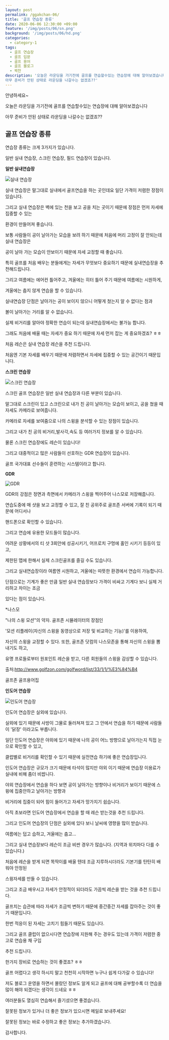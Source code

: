 ```yaml
---
layout: post
permalink: /ggakchan-06/
title: '골프 연습장 종류'
date: 2020-06-06 12:30:00 +09:00
feature: '/img/posts/06/sn.png'
background: '/img/posts/06/hd.png'
categories:
  - category-1
tags:
  - 골프 연습장
  - 골프 입문
  - 골프 용어
  - 골프 블로그
  - 꽉찬
description: '오늘은 라운딩을 가기전에 골프를 연습할수있는 연습장에 대해 알아보겠습니다
아무 준비가 안된 상태로 라운딩을 나갈수는 없겠죠??'
---
```




안녕하세요~

오늘은 라운딩을 가기전에 골프를 연습할수있는 연습장에 대해 알아보겠습니다

아무 준비가 안된 상태로 라운딩을 나갈수는 없겠죠??

 

## 골프 연습장 종류



연습장 종류는 크게 3가지가 있습니다.

일반 실내 연습장, 스크린 연습장, 필드 연습장이 있습니다.

 

**일반 실내연습장**

![실내 연습장](/img/posts/06/sn1.png)

실내 연습장은 말그대로 실내에서 골프연습을 하는 곳인데요 일단 가격이 저렴한 장점이 있습니다.

그리고 실내 연습장은 벽에 있는 천을 보고 공을 치는 곳이기 때문에 장점은 먼저 자세에 집중할 수 있는 

환경이 만들어져 좋습니다.

보통 사람들이 공이 날아가는 모습을 보려 하기 때문에 처음에 머리 고정이 잘 안되는데 실내 연습장은 

공이 날아 가는 모습이 안보이기 때문에 자세 교정할 때 좋습니다.

특히 골프를 처음 배우는 분들에게는 자세가 무엇보다 중요하기 때문에 실내연습장을 추천해드립니다.

그리고 여름에는 에어컨 틀어주고, 겨울에는 히터 틀어 주기 때문에 여름에는 시원하게, 

겨울에는 춥지 않게 연습을 할 수 있습니다.



실내연습장 단점은 날아가는 공이 보이지 않으니 어떻게 쳤는지 알 수 없다는 점과 

볼이 날아가는 거리를 알 수 없습니다. 

실제 비거리를 알아야 정확한 연습이 되는데 실내연습장에서는 불가능 합니다.

그래도 처음에 배울 때는 자세가 중요 하기 때문에 자세 먼저 잡는 게 중요하겠죠? ㅎㅎ

처음 레슨은 실내 연습장 레슨을 추천 드립니다.

처음엔 기본 자세를 배우기 때문에 저렴하면서 자세에 집중할 수 있는 공간이기 때문입니다.

 

**스크린 연습장**

![스크린 연습장](/img/posts/06/skr.jpg)

스크린 골프 연습장은 일반 실내 연습장과 다른 부분이 있습니다.

말그대로 스크린이 있고 스크린으로 내가 친 공이 날아가는 모습이 보이고, 공을 쳤을 때 자세도 카메라로 보여줍니다.

카메라로 자세를 보여줌으로 나의 스윙을 분석할 수 있는 장점이 있습니다.

그리고 내가 친 공의 비거리,발사각,속도 등 여러가지 정보를 알 수 있습니다.

물론 스크린 연습장에도 레슨이 있습니다!

그리고 대중적이고 많은 사람들이 선호하는 GDR 연습장이 있습니다.

골프 국가대표 선수들이 훈련하는 시스템이라고 합니다.

 

**GDR**

![GDR](/img/posts/06/gdr.png)

GDR의 강점은 정면과 측면에서 카메라가 스윙을 찍어주어 나스모로 저장해줍니다.

연습도중에 매 샷을 보고 교정할 수 있고, 잘 친 공위주로 골프존 서버에 기록이 되기 때문에 어디서나 

핸드폰으로 확인할 수 있습니다. 

그리고 연습에 유용한 모드들이 많습니다. 

어려운 상황에서의 티 샷 3회안에 성공시키기, 어프로치 구멍에 홀인 시키기 등등이 있고, 

제한된 맵에 한해서 실제 스크린골프를 즐길 수도 있습니다. 

그리고 실내연습장이라 여름엔 시원하고, 겨울에는 따뜻한 환경에서 연습이 가능합니다.

 

단점으로는 기계가 좋은 만큼 일반 실내 연습장보다 가격이 비싸고 기계다 보니 실제 거리하고 차이는 조금

있다는 점이 있습니다.

 

*나스모

"나의 스윙 모션"의 약자. 골프존 시뮬레이터의 장점인 

'모션 리플레이(자신의 스윙을 동영상으로 저장 및 비교하는 기능)'를 이용하여, 

자신의 스윙을 교정할 수 있다. 또한, 골프존 닷컴의 나스모존을 통해 자신의 스윙을 뽐내기도 하고, 

유명 프로들로부터 원포인트 레슨을 받고, 다른 회원들의 스윙을 감상할 수 있습니다.

출처:http://www.golfzon.com/golfword/list/33/1/1/%E3%84%B4

   골프존 골프용어집

 

**인도어 연습장**

![인도어 연습장](/img/posts/06/id.jpg)

인도어 연습장은 실외에 있습니다.

실외에 있기 때문에 사방이 그물로 둘러쳐져 있고 그 안에서 연습을 하기 때문에 사람들이 '닭장' 이라고도 부릅니다.

일단 인도어 연습장은 야외에 있기 때문에 나의 공이 어느 방향으로 날아가는지 직접 눈으로 확인할 수 있고,

클럽별로 비거리를 확인할 수 있기 때문에 실전연습 하기에 좋은 연습장입니다.

인도어 연습장은 규모가 크기 때문에 타석이 많지만 야외 이기 때문에 연습장 이용료가 실내에 비해 좀더 비쌉니다.

야외 연습장에서 연습을 하다 보면 공이 날아가는 방향이나 비거리가 보이기 때문에 스윙에 집중안하고 날아가는 방향과

비거리에 집중이 되어 힘이 들어가고 자세가 망가지기 쉽습니다.

아직 초보라면 인도어 연습장에서 연습을 할 때 레슨 받는것을 추천 드립니다.

 

그리고 인도어 연습장의 단점은 실외에 있다 보니 날씨에 영향을 많이 받습니다.

여름에는 덥고 습하고, 겨울에는 춥고...

그리고 실내 연습장보다 레슨이 조금 비싼 경우가 많습니다. (지역과 위치마다 다를 수 있습니다.)

 

처음에 레슨을 받게 되면 똑딱이를 배울 텐데 조금 지루하시더라도 기본기를 탄탄히 배워야 안정된

스윙자세를 만들 수 있습니다.

그리고 조금 배우시고 자세가 안정적이 되더라도 가끔씩 레슨을 받는 것을 추천 드립니다.

골프치는 습관에 따라 자세가 조금씩 변하기 때문에 중간중간 자세를 잡아주는 것이 좋기 때문입니다.

한번 적응이 된 자세는 고치기 힘들기 때문도 있습니다.

 

그리고 골프 클럽이 없으시다면 연습장에 지원해 주는 경우도 있는데 가격이 저렴한 중고로 연습용 채 구입

추천 드립니다.

한가지 장비로 연습하는 것이 좋겠죠? ㅎㅎ

골프 어렵다고 생각 하시지 말고 천천히 시작하면 누구나 쉽게 다가갈 수 있습니다!

저도 블로그 운영을 하면서 몰랐던 정보도 알게 되고 골프에 대해 공부할수록 더 연습을 많이 해야 되겠다는 생각이 드네요 ㅎㅎ

여러분들도 열심히 연습해서 즐기셨으면 좋겠습니다.

 

잘못된 정보가 있거나 더 좋은 정보가 있으시면 메일로 보내주세요!

잘못된 정보는 바로 수정하고 좋은 정보는 추가하겠습니다.

감사합니다.